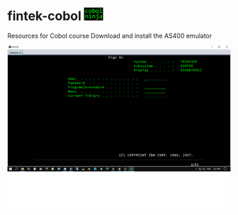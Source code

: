 # fintek-cobol ![alt text](https://github.com/dovk/fintek-cobol/blob/master/resources/cobolninja.png)

Resources for Cobol course
Download and install the AS400 emulator 

![alt text](https://github.com/dovk/fintek-cobol/blob/master/resources/as400-signon.png)

